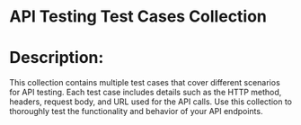 
# API Testing Test Cases Collection

# Description:
This collection contains multiple test cases that cover different scenarios for API testing. Each test case includes details such as the HTTP method, headers, request body, and URL used for the API calls. Use this collection to thoroughly test the functionality and behavior of your API endpoints.
